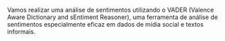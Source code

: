 Vamos realizar uma análise de sentimentos utilizando o VADER (Valence Aware Dictionary and sEntiment Reasoner), uma ferramenta de análise de sentimentos especialmente eficaz em dados de mídia social e textos informais.
